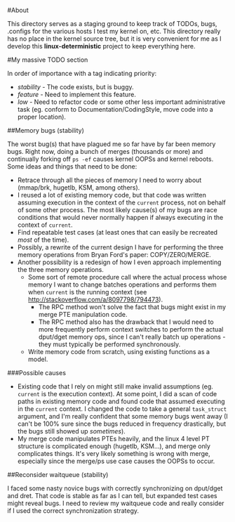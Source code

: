 
#About

This directory serves as a staging ground to keep track of TODOs, bugs, .configs
for the various hosts I test my kernel on, etc. This directory really has no
place in the kernel source tree, but it is very convenient for me as I develop
this **linux-deterministic** project to keep everything here.

#My massive TODO section

In order of importance with a tag indicating priority:

* *stability* - The code exists, but is buggy.
* *feature* - Need to implement this feature.
* *low* - Need to refactor code or some other less important administrative task
(eg. conform to Documentation/CodingStyle, move code into a proper location).


##Memory bugs (stability)

The worst bug(s) that have plagued me so far have by far been memory bugs. Right
now, doing a bunch of merges (thousands or more) and continually forking off
`ps -ef` causes kernel OOPSs and kernel reboots. Some ideas and things that need
to be done:

* Retrace through all the pieces of memory I need to worry about (mmap/brk,
hugetlb, KSM, among others).
* I reused a lot of existing memory code, but that code was written assuming
execution in the context of the `current` process, not on behalf of some other
process. The most likely cause(s) of my bugs are race conditions that would
never normally happen if always executing in the context of `current`.
* Find repeatable test cases (at least ones that can easily be recreated *most*
of the time).
* Possibly, a rewrite of the current design I have for performing the three
memory operations from Bryan Ford's paper: COPY/ZERO/MERGE.
* Another possibility is a redesign of how I even approach implementing the
three memory operations.
   * Some sort of remote procedure call where the actual process whose memory
   I want to change batches operations and performs them when `current` is the
   running context (see http://stackoverflow.com/a/8097798/794473).
      * The RPC method won't solve the fact that bugs might exist in my merge
	  PTE manipulation code.
      * The RPC method also has the drawback that I would need to more
	  frequently perform context switches to perform the actual dput/dget memory
	  ops, since I can't really batch up operations - they must typically be
	  performed synchronously.
   * Write memory code from scratch, using existing functions as a model.

###Possible causes

* Existing code that I rely on might still make invalid assumptions (eg.
`current` is the execution context). At some point, I did a scan of code paths
in existing memory code and found code that assumed executing in the `current`
context. I changed the code to take a general `task_struct` argument, and I'm 
really confident that some memory bugs went away (I can't be 100% sure since the
bugs reduced in frequency drastically, but the bugs still showed up
*sometimes*).
* My merge code manipulates PTEs heavily, and the linux 4 level PT structure is
complicated enough (hugetlb, KSM...), and merge only complicates things. It's
very likely something is wrong with merge, especially since the merge/ps use
case causes the OOPSs to occur.

##Reconsider waitqueue (stability)

I faced some nasty novice bugs with correctly synchronizing on dput/dget and
dret. That code is stable as far as I can tell, but expanded test cases might
reveal bugs. I need to review my waitqueue code and really consider if I used
the correct synchronization strategy.



